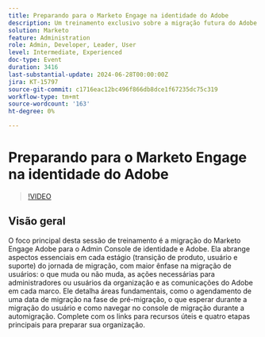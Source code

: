 ```yaml
---
title: Preparando para o Marketo Engage na identidade do Adobe
description: Um treinamento exclusivo sobre a migração futura do Adobe Admin Console. Esta reunião terá o formato de "Treinamento do instrutor", para que você possa receber o que aprendeu e educar seus capítulos sobre essa mudança futura.
solution: Marketo
feature: Administration
role: Admin, Developer, Leader, User
level: Intermediate, Experienced
doc-type: Event
duration: 3416
last-substantial-update: 2024-06-28T00:00:00Z
jira: KT-15797
source-git-commit: c1716eac12bc496f866db8dce1f67235dc75c319
workflow-type: tm+mt
source-wordcount: '163'
ht-degree: 0%

---
```



# Preparando para o Marketo Engage na identidade do Adobe

>[!VIDEO](https://video.tv.adobe.com/v/3430920/?learn=on)

## Visão geral

O foco principal desta sessão de treinamento é a migração do Marketo Engage Adobe para o Admin Console de identidade e Adobe. Ela abrange aspectos essenciais em cada estágio (transição de produto, usuário e suporte) do jornada de migração, com maior ênfase na migração de usuários: o que muda ou não muda, as ações necessárias para administradores ou usuários da organização e as comunicações do Adobe em cada marco. Ele detalha áreas fundamentais, como o agendamento de uma data de migração na fase de pré-migração, o que esperar durante a migração do usuário e como navegar no console de migração durante a automigração. Complete com os links para recursos úteis e quatro etapas principais para preparar sua organização.

